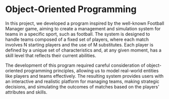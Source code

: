 # Object-Oriented Programming
In this project, we developed a program inspired by the well-known Football Manager game, aiming to create a management and simulation system for teams in a specific sport, such as football. The system is designed to handle teams composed of a fixed set of players, where each match involves N starting players and the use of M substitutes. Each player is defined by a unique set of characteristics and, at any given moment, has a skill level that reflects their current abilities.

The development of this program required careful consideration of object-oriented programming principles, allowing us to model real-world entities like players and teams effectively. The resulting system provides users with an interactive and realistic platform for managing teams, making strategic decisions, and simulating the outcomes of matches based on the players' attributes and skills.

